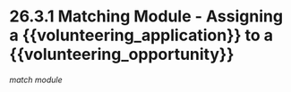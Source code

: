 # 26.3.1 Matching Module - Assigning a {{volunteering_application}} to a {{volunteering_opportunity}}

>



###### match module